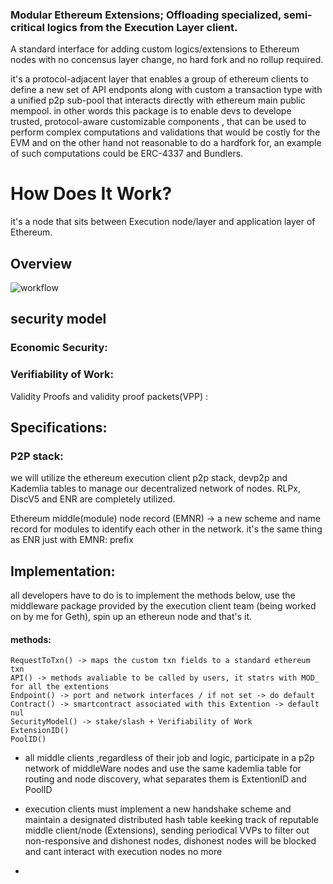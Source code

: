 ### Modular Ethereum Extensions; Offloading specialized, semi-critical logics from the Execution Layer client.

A standard interface for adding custom logics/extensions to Ethereum nodes with no concensus layer change, no hard fork and no rollup required.

it's a protocol-adjacent layer that enables a group of ethereum clients to define a new set of API endponts along with custom a transaction type with a unified p2p sub-pool that interacts directly with ethereum main public mempool.
in other words this package is to enable devs to develope trusted, protocol-aware customizable components , that can be used to perform complex computations and validations that would be costly for the EVM and on the other hand not reasonable to do a hardfork for, an example of such computations could be ERC-4337 and Bundlers.

# How Does It Work?
it's a node that sits between Execution node/layer and application layer of Ethereum.
## Overview
![workflow](https://github.com/user-attachments/assets/afaf7f66-fdf6-4436-b64f-8b59cd1a2da1)

## security model
 ### Economic Security:

 ### Verifiability of Work:
   Validity Proofs and validity proof packets(VPP) :
   
   
## Specifications: 
  ### P2P stack: 
  we will utilize the ethereum execution client p2p stack, devp2p and Kademlia tables to manage our decentralized network of nodes.
  RLPx, DiscV5 and ENR are completely utilized.

 Ethereum middle(module) node record (EMNR) -> a new scheme and name record for modules to identify each other in the network. it's the same thing as ENR just with EMNR: prefix
  ### 

## Implementation: 
  all developers have to do is to implement the methods below, use the middleware package provided by the execution client team (being worked on by me for Geth), spin up an ethereun node and that's it.
  #### methods:
    RequestToTxn() -> maps the custom txn fields to a standard ethereum txn 
    API() -> methods avaliable to be called by users, it statrs with MOD_ for all the extentions 
    Endpoint() -> port and network interfaces / if not set -> do default 
    Contract() -> smartcontract associated with this Extention -> default nul 
    SecurityModel() -> stake/slash + Verifiability of Work
    ExtensionID()
    PoolID()

* all middle clients ,regardless of their job and logic, participate in a p2p network of middleWare nodes and use the same kademlia table for routing and node discovery, what separates them is ExtentionID and PoolID

* execution clients must implement a new handshake scheme and maintain a designated distributed hash table keeking track of reputable middle client/node (Extensions), sending periodical VVPs to filter out non-responsive and dishonest nodes, dishonest nodes will be blocked and cant interact with execution nodes no more
*  
